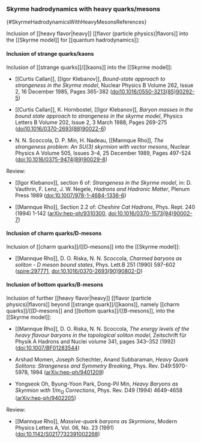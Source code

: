 
### Skyrme hadrodynamics with heavy quarks/mesons
 {#SkyrmeHadrodynamicsWithHeavyMesonsReferences}

Inclusion of [[heavy flavor|heavy]] [[flavor (particle physics)|flavors]] into the [[Skyrme model]] for [[quantum hadrodynamics]]:

#### Inclusion of strange quarks/kaons

Inclusion of [[strange quarks]]/[[kaons]] into the [[Skyrme model]]:

* [[Curtis Callan]], [[Igor Klebanov]], _Bound-state approach to strangeness in the Skyrme model_, Nuclear Physics B Volume 262, Issue 2, 16 December 1985, Pages 365-382 (<a href="https://doi.org/10.1016/0550-3213(85)90292-5">doi10.1016/0550-3213(85)90292-5</a>)

* [[Curtis Callan]], K. Hornbostel, [[Igor Klebanov]], _Baryon masses in the bound state approach to strangeness in the skyrme model_, Physics Letters B Volume 202, Issue 2, 3 March 1988, Pages 269-275 (<a href="https://doi.org/10.1016/0370-2693(88)90022-6">doi10.1016/0370-2693(88)90022-6</a>)

* N. N. Scoccola, D. P. Min, H. Nadeau, [[Mannque Rho]], _The strangeness problem: An $SU(3)$ skyrmion with vector mesons_, Nuclear Physics A Volume 505, Issues 3–4, 25 December 1989, Pages 497-524 (<a href="https://doi.org/10.1016/0375-9474(89)90029-8">doi:10.1016/0375-9474(89)90029-8</a>)


Review:

* [[Igor Klebanov]], section 6 of: _Strangeness in the Skyrme model_, in: D. Vauthrin, F. Lenz, J. W. Negele,  _Hadrons and Hadronic Matter_, Plenum Press 1989 ([doi:10.1007/978-1-4684-1336-6](https://link.springer.com/book/10.1007/978-1-4684-1336-6))

* [[Mannque Rho]], Section 2.2 of: _Cheshire Cat Hadrons_, Phys. Rept. 240 (1994) 1-142 ([arXiv:hep-ph/9310300](https://arxiv.org/abs/hep-ph/9310300), <a href="https://doi.org/10.1016/0370-1573(94)90002-7">doi:10.1016/0370-1573(94)90002-7</a>)



#### Inclusion of charm quarks/D-mesons

Inclusion of [[charm quarks]]/[[D-mesons]] into the [[Skyrme model]]:

* [[Mannque Rho]], D. O. Riska, N. N. Scoccola, _Charmed baryons as soliton - D meson bound states_, Phys. Lett.B 251 (1990) 597-602 ([spire:297771](https://inspirehep.net/literature/297771), <a href="https://doi.org/10.1016/0370-2693(90)90802-D">doi:10.1016/0370-2693(90)90802-D</a>)


#### Inclusion of bottom quarks/B-mesons

Inclusion of further [[heavy flavor|heavy]] [[flavor (particle physics)|flavors]] beyond [[strange quark]]/[[kaons]], namely [[charm quarks]]/[[D-mesons]] and [[bottom quarks]]/[[B-mesons]], into the [[Skyrme model]]:

* [[Mannque Rho]], D. O. Riska, N. N. Scoccola, _The energy levels of the heavy flavour baryons in the topological soliton model_, Zeitschrift für Physik A Hadrons and Nuclei volume 341, pages 343–352 (1992) ([doi:10.1007/BF01283544](https://doi.org/10.1007/BF01283544))

* Arshad Momen, Joseph Schechter, Anand Subbaraman, _Heavy Quark Solitons: Strangeness and Symmetry Breaking_, Phys. Rev. D49:5970-5978, 1994 ([arXiv:hep-ph/9401209](https://arxiv.org/abs/hep-ph/9401209))

* Yongseok Oh, Byung-Yoon Park, Dong-Pil Min, _Heavy Baryons as Skyrmion with $1/m_Q$ Corrections_, Phys. Rev. D49 (1994) 4649-4658 ([arXiv:hep-ph/9402205](https://arxiv.org/abs/hep-ph/9402205))

Review:

* [[Mannque Rho]], _Massive-quark baryons as Skyrmions_,  Modern Physics Letters A, Vol. 06, No. 23 (1991) ([doi:10.1142/S0217732391002268](https://doi.org/10.1142/S0217732391002268))



